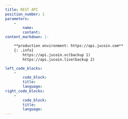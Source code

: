 ```yaml
---
title: REST API
position_number: 1
parameters:
    -
        name:
        content:
content_markdown: |-

    **production environment: https://api.jucoin.com**
    {: .info}
        https://api.jucoin.vc(backup 1)
        https://api.jucoin.live(backup 2)

left_code_blocks:
    -
        code_block:
        title:
        language:
right_code_blocks:
    -
        code_block:
        title:
        language:
---
```

